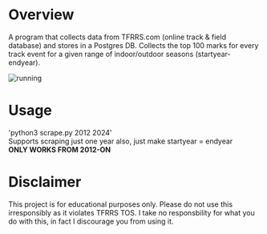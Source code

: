 # Overview
A program that collects data from TFRRS.com (online track & field database) and stores in a Postgres DB. Collects the top 100 marks for every track event for a given range of indoor/outdoor seasons (startyear-endyear).


![running](https://github.com/jacknormand/TFRRS-TopQualifer/assets/21299000/c6669730-820b-4fa6-a97e-84a5be6e6790)



# Usage
'python3 scrape.py 2012 2024' <br>
Supports scraping just one year also, just make startyear = endyear <br>
**ONLY WORKS FROM 2012-ON**<br>




# Disclaimer
This project is for educational purposes only. Please do not use this irresponsibly as it violates TFRRS TOS. I take no responsbility for what you do with this, in fact I discourage you from using it.
